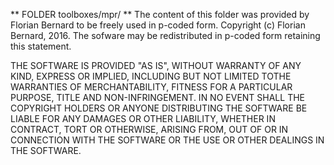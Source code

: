 ** FOLDER toolboxes/mpr/ **
The content of this folder was provided by Florian Bernard to be freely used in p-coded form. 
Copyright (c) Florian Bernard, 2016. The sofware may be redistributed in p-coded form retaining this statement.

THE SOFTWARE IS PROVIDED "AS IS", WITHOUT WARRANTY OF ANY KIND, EXPRESS OR IMPLIED, 
INCLUDING BUT NOT LIMITED TOTHE WARRANTIES OF MERCHANTABILITY, FITNESS FOR A PARTICULAR PURPOSE,
TITLE AND NON-INFRINGEMENT. IN NO EVENT SHALL THE COPYRIGHT HOLDERS OR ANYONE DISTRIBUTING THE
SOFTWARE BE LIABLE FOR ANY DAMAGES OR OTHER LIABILITY, WHETHER IN CONTRACT, TORT OR OTHERWISE, 
ARISING FROM, OUT OF OR IN CONNECTION WITH THE SOFTWARE OR THE USE OR OTHER DEALINGS IN THE SOFTWARE.